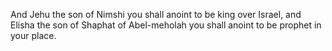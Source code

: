 And Jehu the son of Nimshi you shall anoint to be king over Israel, and Elisha the son of Shaphat of Abel-meholah you shall anoint to be prophet in your place.
